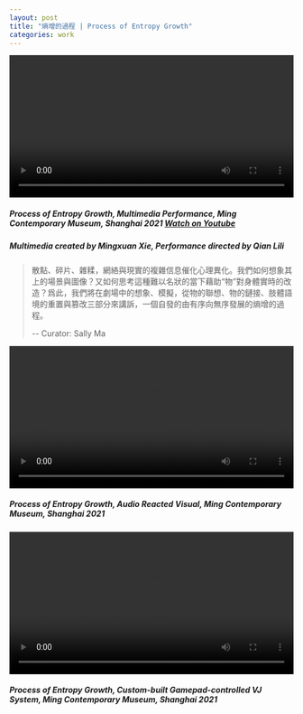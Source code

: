 ```yaml
---
layout: post
title: "熵增的過程 | Process of Entropy Growth"
categories: work
---  
```

<video width="100%" preload loop controls><source src="/assets/entropy-growth/1.mp4" type="video/mp4">Video Not Loaded</video>

##### _Process of Entropy Growth_, Multimedia Performance, Ming Contemporary Museum, Shanghai 2021 [Watch on Youtube](https://youtu.be/dpE5KyJjJVw)
##### Multimedia created by Mingxuan Xie, Performance directed by Qian Lili

<!-- <hr style="height:2px;border-width:0;color:yellow;background-color:yellow"> -->

>散點、碎片、雜糅，網絡與現實的複雜信息催化心理異化。我們如何想象其上的場景與圖像？又如何思考這種難以名狀的當下藉助“物”對身體實時的改造？爲此，我們將在劇場中的想象、模擬，從物的聯想、物的鏈接、肢體語境的重置與篡改三部分來講訴，一個自發的由有序向無序發展的熵增的過程。 
>  
>-- Curator: Sally Ma

<video width="100%" preload controls><source src="/assets/entropy-growth/2.mp4" type="video/mp4">Video Not Loaded</video>

##### _Process of Entropy Growth_, Audio Reacted Visual, Ming Contemporary Museum, Shanghai 2021

<!-- <video width="100%" preload controls><source src="/assets/entropy-growth/3.mp4" type="video/mp4">Video Not Loaded</video>

##### _Process of Entropy Growth_, Multimedia Performance, Ming Contemporary Museum, Shanghai 2021 -->

<video width="100%" preload controls><source src="/assets/entropy-growth/4.mp4" type="video/mp4">Video Not Loaded</video>

##### _Process of Entropy Growth_, Custom-built Gamepad-controlled VJ System, Ming Contemporary Museum, Shanghai 2021

<!-- <video width="100%" preload autoplay loop controls muted><source src="/assets/entropy-growth/0.mp4" type="video/mp4">Video Not Loaded</video> -->


